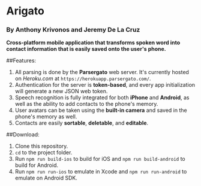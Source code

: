 # Arigato
### By Anthony Krivonos and Jeremy De La Cruz

**Cross-platform mobile application that transforms spoken word into contact information that is easily saved onto the user's phone.**

##Features:
1. All parsing is done by the **Parsergato** web server. It's currently hosted on *Heroku.com* at `https://herokuapp.parsergato.com/`.
2. Authentication for the server is **token-based**, and every app initialization will generate a new JSON web token.
3. Speech recognition is fully integrated for both **iPhone** and **Android**, as well as the ability to add contacts to the phone's memory.
4. User avatars can be taken using the **built-in camera** and saved in the phone's memory as well.
5. Contacts are easily **sortable**, **deletable**, and **editable**.


##Download:
1. Clone this repository.
2. `cd` to the project folder.
3. Run `npm run build-ios` to build for iOS and `npm run build-android` to build for Android.
4. Run `npm run run-ios` to emulate in Xcode and `npm run run-android` to emulate on Android SDK.
